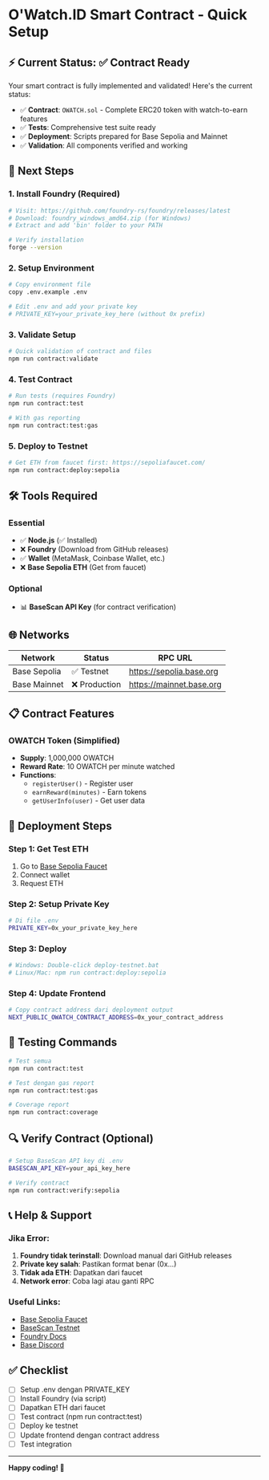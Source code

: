 # O'Watch.ID Smart Contract - Quick Setup

## ⚡ Current Status: ✅ Contract Ready

Your smart contract is fully implemented and validated! Here's the current status:

- ✅ **Contract**: `OWATCH.sol` - Complete ERC20 token with watch-to-earn features
- ✅ **Tests**: Comprehensive test suite ready
- ✅ **Deployment**: Scripts prepared for Base Sepolia and Mainnet
- ✅ **Validation**: All components verified and working

## 🚀 Next Steps

### 1. Install Foundry (Required)
```bash
# Visit: https://github.com/foundry-rs/foundry/releases/latest
# Download: foundry_windows_amd64.zip (for Windows)
# Extract and add 'bin' folder to your PATH

# Verify installation
forge --version
```

### 2. Setup Environment
```bash
# Copy environment file
copy .env.example .env

# Edit .env and add your private key
# PRIVATE_KEY=your_private_key_here (without 0x prefix)
```

### 3. Validate Setup
```bash
# Quick validation of contract and files
npm run contract:validate
```

### 4. Test Contract
```bash
# Run tests (requires Foundry)
npm run contract:test

# With gas reporting
npm run contract:test:gas
```

### 5. Deploy to Testnet
```bash
# Get ETH from faucet first: https://sepoliafaucet.com/
npm run contract:deploy:sepolia
```

## 🛠️ Tools Required

### Essential
- ✅ **Node.js** (✅ Installed)
- ❌ **Foundry** (Download from GitHub releases)
- ✅ **Wallet** (MetaMask, Coinbase Wallet, etc.)
- ❌ **Base Sepolia ETH** (Get from faucet)

### Optional
- 📊 **BaseScan API Key** (for contract verification)

## 🌐 Networks

| Network | Status | RPC URL |
|---------|--------|---------|
| Base Sepolia | ✅ Testnet | https://sepolia.base.org |
| Base Mainnet | ❌ Production | https://mainnet.base.org |

## 📋 Contract Features

### OWATCH Token (Simplified)
- **Supply**: 1,000,000 OWATCH
- **Reward Rate**: 10 OWATCH per minute watched
- **Functions**:
  - `registerUser()` - Register user
  - `earnReward(minutes)` - Earn tokens
  - `getUserInfo(user)` - Get user data

## 🚀 Deployment Steps

### Step 1: Get Test ETH
1. Go to [Base Sepolia Faucet](https://sepoliafaucet.com/)
2. Connect wallet
3. Request ETH

### Step 2: Setup Private Key
```bash
# Di file .env
PRIVATE_KEY=0x_your_private_key_here
```

### Step 3: Deploy
```bash
# Windows: Double-click deploy-testnet.bat
# Linux/Mac: npm run contract:deploy:sepolia
```

### Step 4: Update Frontend
```bash
# Copy contract address dari deployment output
NEXT_PUBLIC_OWATCH_CONTRACT_ADDRESS=0x_your_contract_address
```

## 🧪 Testing Commands

```bash
# Test semua
npm run contract:test

# Test dengan gas report
npm run contract:test:gas

# Coverage report
npm run contract:coverage
```

## 🔍 Verify Contract (Optional)

```bash
# Setup BaseScan API key di .env
BASESCAN_API_KEY=your_api_key_here

# Verify contract
npm run contract:verify:sepolia
```

## 📞 Help & Support

### Jika Error:
1. **Foundry tidak terinstall**: Download manual dari GitHub releases
2. **Private key salah**: Pastikan format benar (0x...)
3. **Tidak ada ETH**: Dapatkan dari faucet
4. **Network error**: Coba lagi atau ganti RPC

### Useful Links:
- [Base Sepolia Faucet](https://sepoliafaucet.com/)
- [BaseScan Testnet](https://sepolia.basescan.org/)
- [Foundry Docs](https://book.getfoundry.sh/)
- [Base Discord](https://discord.gg/buildonbase)

## ✅ Checklist

- [ ] Setup .env dengan PRIVATE_KEY
- [ ] Install Foundry (via script)
- [ ] Dapatkan ETH dari faucet
- [ ] Test contract (npm run contract:test)
- [ ] Deploy ke testnet
- [ ] Update frontend dengan contract address
- [ ] Test integration

---

**Happy coding! 🚀**
